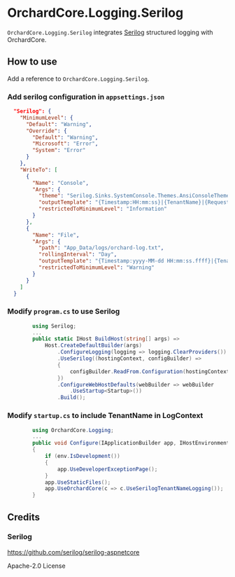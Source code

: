 # OrchardCore.Logging.Serilog

`OrchardCore.Logging.Serilog` integrates [Serilog](https://serilog.net/) structured logging with OrchardCore.

## How to use

Add a reference to `OrchardCore.Logging.Serilog`.

### Add serilog configuration in `appsettings.json`

``` json
  "Serilog": {
    "MinimumLevel": {
      "Default": "Warning",
      "Override": {
        "Default": "Warning",
        "Microsoft": "Error",
        "System": "Error"
      }
    },
    "WriteTo": [
      {
        "Name": "Console",
        "Args": {
          "theme": "Serilog.Sinks.SystemConsole.Themes.AnsiConsoleTheme::Code, Serilog.Sinks.Console",
          "outputTemplate": "{Timestamp:HH:mm:ss}|{TenantName}|{RequestId}|{SourceContext}|{Level:u3}|{Message:lj}{NewLine}{Exception}",
          "restrictedToMinimumLevel": "Information"
        }
      },
      {
        "Name": "File",
        "Args": {
          "path": "App_Data/logs/orchard-log.txt",
          "rollingInterval": "Day",
          "outputTemplate": "{Timestamp:yyyy-MM-dd HH:mm:ss.ffff}|{TenantName}|{RequestId}|{SourceContext}|{Level:u3}|{Message:lj}{NewLine}{Exception}",
          "restrictedToMinimumLevel": "Warning"
        }
      }
    ]
  }
```

### Modify `program.cs` to use Serilog

``` csharp
        using Serilog;
        ...
        public static IHost BuildHost(string[] args) =>
            Host.CreateDefaultBuilder(args)
                .ConfigureLogging(logging => logging.ClearProviders())
                .UseSerilog((hostingContext, configBuilder) =>
                {
                    configBuilder.ReadFrom.Configuration(hostingContext.Configuration).Enrich.FromLogContext();
                })
                .ConfigureWebHostDefaults(webBuilder => webBuilder
                    .UseStartup<Startup>())
                .Build();
```

### Modify `startup.cs` to include TenantName in LogContext

``` csharp
        using OrchardCore.Logging;
        ...
        public void Configure(IApplicationBuilder app, IHostEnvironment env)
        {
            if (env.IsDevelopment())
            {
                app.UseDeveloperExceptionPage();
            }
            app.UseStaticFiles();
            app.UseOrchardCore(c => c.UseSerilogTenantNameLogging());
        }
```

## Credits

### Serilog

<https://github.com/serilog/serilog-aspnetcore>

Apache-2.0 License
